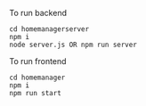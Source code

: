 
To run backend 

```
cd homemanagerserver
npm i
node server.js OR npm run server
```
To run frontend 

```
cd homemanager
npm i
npm run start 
```
